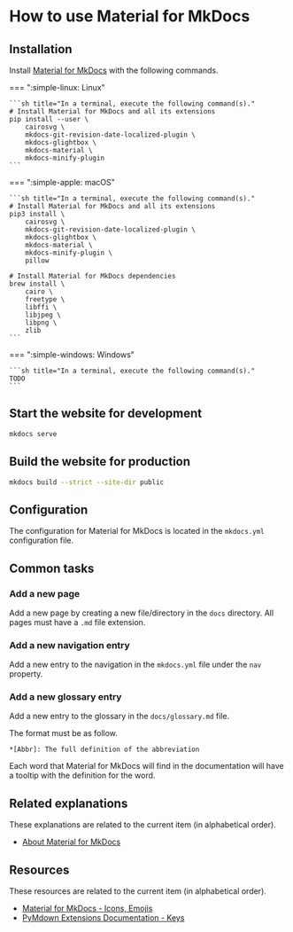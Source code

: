 # How to use Material for MkDocs

## Installation

Install [Material for MkDocs](../explanations/about-material-for-mkdocs.md) with the following commands.

=== ":simple-linux: Linux"

	```sh title="In a terminal, execute the following command(s)."
	# Install Material for MkDocs and all its extensions
	pip install --user \
		cairosvg \
		mkdocs-git-revision-date-localized-plugin \
		mkdocs-glightbox \
		mkdocs-material \
		mkdocs-minify-plugin
	```

=== ":simple-apple: macOS"

	```sh title="In a terminal, execute the following command(s)."
	# Install Material for MkDocs and all its extensions
	pip3 install \
		cairosvg \
		mkdocs-git-revision-date-localized-plugin \
		mkdocs-glightbox \
		mkdocs-material \
		mkdocs-minify-plugin \
		pillow

	# Install Material for MkDocs dependencies
	brew install \
		cairo \
		freetype \
		libffi \
		libjpeg \
		libpng \
		zlib
	```

=== ":simple-windows: Windows"

	```sh title="In a terminal, execute the following command(s)."
	TODO
	```

## Start the website for development

```sh title="In a terminal, execute the following command(s)."
mkdocs serve
```

## Build the website for production

```sh title="In a terminal, execute the following command(s)."
mkdocs build --strict --site-dir public
```

## Configuration

The configuration for Material for MkDocs is located in the `mkdocs.yml` configuration file.

## Common tasks

### Add a new page

Add a new page by creating a new file/directory in the `docs` directory. All pages must have a `.md` file extension.

### Add a new navigation entry

Add a new entry to the navigation in the `mkdocs.yml` file under the `nav` property.

### Add a new glossary entry

Add a new entry to the glossary in the `docs/glossary.md` file.

The format must be as follow.

```
*[Abbr]: The full definition of the abbreviation
```

Each word that Material for MkDocs will find in the documentation will have a tooltip with the definition for the word.

## Related explanations

These explanations are related to the current item (in alphabetical order).

- [About Material for MkDocs](../explanations/about-material-for-mkdocs.md)

## Resources

These resources are related to the current item (in alphabetical order).

- [Material for MkDocs - Icons, Emojis](https://squidfunk.github.io/mkdocs-material/reference/icons-emojis/)
- [PyMdown Extensions Documentation - Keys](https://facelessuser.github.io/pymdown-extensions/extensions/keys/)
